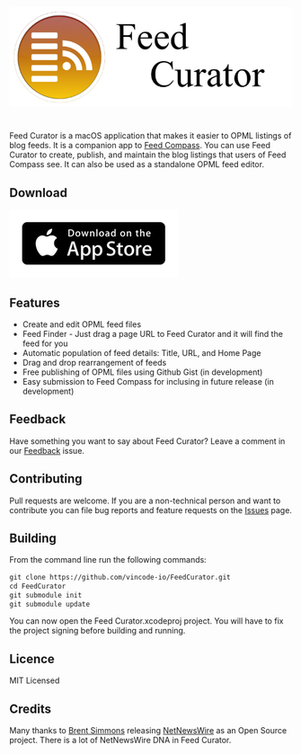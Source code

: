 ![Feed Curator Icon](images/Feed-Curator-Banner.png)

# 

Feed Curator is a macOS application that makes it easier to OPML listings
of blog feeds.  It is a companion app to 
[Feed Compass](https://github.com/vincode-io/FeedCompass).  You can use
Feed Curator to create, publish, and maintain the blog listings that 
users of Feed Compass see.  It can also be used as a standalone OPML feed editor.

## Download

[![App Store](images/app-store-badge.png)](https://itunes.apple.com/us/app/feed-curator/id1458647758?ls=1&mt=12)

## Features

- Create and edit OPML feed files
- Feed Finder - Just drag a page URL to Feed Curator and it will find the
feed for you
- Automatic population of feed details: Title, URL, and Home Page
- Drag and drop rearrangement of feeds 
- Free publishing of OPML files using Github Gist (in development)
- Easy submission to Feed Compass for inclusing in future release (in development)

## Feedback

Have something you want to say about Feed Curator?  Leave a comment in our
[Feedback](https://github.com/vincode-io/FeedCurator/issues/1) issue.

## Contributing

Pull requests are welcome.  If you are a non-technical person and want to
contribute you can file bug reports and feature requests on the 
[Issues](https://github.com/vincode-io/FeedCurator/issues) page.

## Building

From the command line run the following commands:
```
git clone https://github.com/vincode-io/FeedCurator.git
cd FeedCurator
git submodule init
git submodule update
```

You can now open the Feed Curator.xcodeproj project.  You will have to fix
the project signing before building and running.

## Licence

MIT Licensed

## Credits

Many thanks to [Brent Simmons](http://inessential.com) releasing
[NetNewsWire](https://github.com/brentsimmons/NetNewsWire) as an Open 
Source project.  There is a lot of NetNewsWire DNA in Feed Curator.
